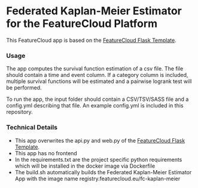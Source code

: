# Federated Kaplan-Meier Estimator for the FeatureCloud Platform

This FeatureCloud app is based on the [FeatureCloud Flask Template](https://github.com/FeatureCloud/flask_template).

### Usage

The app computes the survival function estimation of a csv file. The file should contain a time and event column. If a
category column is included, multiple survival functions will be estimated and a pairwise logrank test will be
performed.

To run the app, the input folder should contain a CSV/TSV/SASS file and a config.yml describing that file.
An example config.yml is included in this repository. 


### Technical Details

- This app overwrites the api.py and web.py of
  the [FeatureCloud Flask Template](https://github.com/FeatureCloud/flask_template).
- This app has no frontend
- In the requirements.txt are the project specific python requirements which will be installed in the docker image via
  Dockerfile
- The build.sh automatically builds the Federated Kaplan-Meier Estimator App with the image name registry.featurecloud.eu/fc-kaplan-meier
 